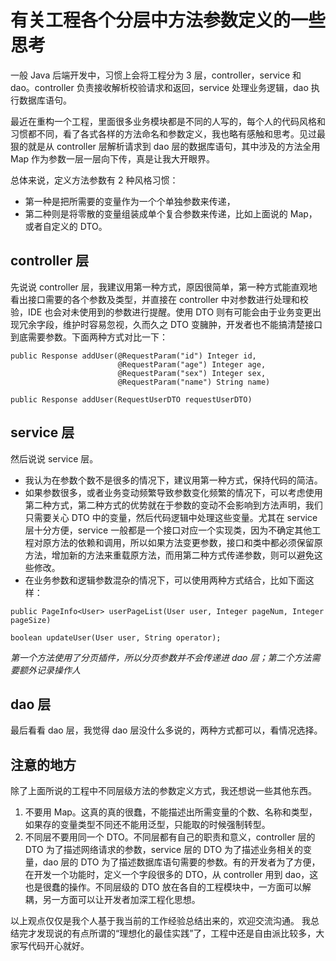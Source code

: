 # 有关工程各个分层中方法参数定义的一些思考
一般 Java 后端开发中，习惯上会将工程分为 3 层，controller，service 和 dao。controller 负责接收解析校验请求和返回，service 处理业务逻辑，dao 执行数据库语句。

最近在重构一个工程，里面很多业务模块都是不同的人写的，每个人的代码风格和习惯都不同，看了各式各样的方法命名和参数定义，我也略有感触和思考。见过最狠的就是从 controller 层解析请求到 dao 层的数据库语句，其中涉及的方法全用 Map 作为参数一层一层向下传，真是让我大开眼界。

总体来说，定义方法参数有 2 种风格习惯：
* 第一种是把所需要的变量作为一个个单独参数来传递，
* 第二种则是将零散的变量组装成单个复合参数来传递，比如上面说的 Map，或者自定义的 DTO。

## controller 层
先说说 controller 层，我建议用第一种方式，原因很简单，第一种方式能直观地看出接口需要的各个参数及类型，并直接在 controller 中对参数进行处理和校验，IDE 也会对未使用到的参数进行提醒。使用 DTO 则有可能会由于业务变更出现冗余字段，维护时容易忽视，久而久之 DTO 变臃肿，开发者也不能搞清楚接口到底需要参数。下面两种方式对比一下：
```
public Response addUser(@RequestParam("id") Integer id,
                        @RequestParam("age") Integer age,
                        @RequestParam("sex") Integer sex,
                        @RequestParam("name") String name) 
```
```
public Response addUser(RequestUserDTO requestUserDTO)
```

## service 层
然后说说 service 层。
* 我认为在参数个数不是很多的情况下，建议用第一种方式，保持代码的简洁。
* 如果参数很多，或者业务变动频繁导致参数变化频繁的情况下，可以考虑使用第二种方式，第二种方式的优势就在于参数的变动不会影响到方法声明，我们只需要关心 DTO 中的变量，然后代码逻辑中处理这些变量。尤其在 service 层十分方便，service 一般都是一个接口对应一个实现类，因为不确定其他工程对原方法的依赖和调用，所以如果方法变更参数，接口和类中都必须保留原方法，增加新的方法来重载原方法，而用第二种方式传递参数，则可以避免这些修改。
* 在业务参数和逻辑参数混杂的情况下，可以使用两种方式结合，比如下面这样：
```
public PageInfo<User> userPageList(User user, Integer pageNum, Integer pageSize)

boolean updateUser(User user, String operator);
```
*第一个方法使用了分页插件，所以分页参数并不会传递进 dao 层；第二个方法需要额外记录操作人*

## dao 层
最后看看 dao 层，我觉得 dao 层没什么多说的，两种方式都可以，看情况选择。

## 注意的地方
除了上面所说的工程中不同层级方法的参数定义方式，我还想说一些其他东西。
1. 不要用 Map。这真的真的很蠢，不能描述出所需变量的个数、名称和类型，如果存的变量类型不同还不能用泛型，只能取的时候强制转型。
2. 不同层不要用同一个 DTO。不同层都有自己的职责和意义，controller 层的 DTO 为了描述网络请求的参数，service 层的 DTO 为了描述业务相关的变量，dao 层的 DTO 为了描述数据库语句需要的参数。有的开发者为了方便，在开发一个功能时，定义一个字段很多的 DTO，从 controller 用到 dao，这也是很蠢的操作。不同层级的 DTO 放在各自的工程模块中，一方面可以解耦，另一方面可以让开发者加深工程化思想。


以上观点仅仅是我个人基于我当前的工作经验总结出来的，欢迎交流沟通。
我总结完才发现说的有点所谓的“理想化的最佳实践”了，工程中还是自由派比较多，大家写代码开心就好。